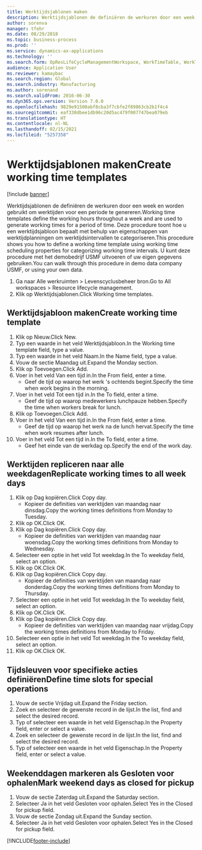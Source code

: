 ```yaml
---
title: Werktijdsjablonen maken
description: Werktijdsjablonen de definiëren de werkuren door een week en worden gebruikt om werktijden voor een periode te genereren.
author: sorenva
manager: tfehr
ms.date: 08/29/2018
ms.topic: business-process
ms.prod: ''
ms.service: dynamics-ax-applications
ms.technology: ''
ms.search.form: OpResLifeCycleManagementWorkspace, WorkTimeTable, WorkTimeCopyDayDialog, WorkPeriodTemplate
audience: Application User
ms.reviewer: kamaybac
ms.search.region: Global
ms.search.industry: Manufacturing
ms.author: sorenand
ms.search.validFrom: 2016-06-30
ms.dyn365.ops.version: Version 7.0.0
ms.openlocfilehash: 9829e91500abf8cba3f7cbfe2f89863cb2b1f4c4
ms.sourcegitcommit: eaf330dbee1db96c20d5ac479f007747bea079eb
ms.translationtype: HT
ms.contentlocale: nl-NL
ms.lasthandoff: 02/15/2021
ms.locfileid: "5257358"
---
```

# <a name="create-working-time-templates"></a><span data-ttu-id="669a8-103">Werktijdsjablonen maken</span><span class="sxs-lookup"><span data-stu-id="669a8-103">Create working time templates</span></span>

[!include [banner](../../includes/banner.md)]

<span data-ttu-id="669a8-104">Werktijdsjablonen de definiëren de werkuren door een week en worden gebruikt om werktijden voor een periode te genereren.</span><span class="sxs-lookup"><span data-stu-id="669a8-104">Working time templates define the working hours throughout a week and are used to generate working times for a period of time.</span></span> <span data-ttu-id="669a8-105">Deze procedure toont hoe u een werktijdsjabloon bepaalt met behulp van eigenschappen van werktijdplanningen om werktijdsintervallen te categoriseren.</span><span class="sxs-lookup"><span data-stu-id="669a8-105">This procedure shows you how to define a working time template using working time scheduling properties for categorizing working time intervals.</span></span> <span data-ttu-id="669a8-106">U kunt deze procedure met het demobedrijf USMF uitvoeren of uw eigen gegevens gebruiken.</span><span class="sxs-lookup"><span data-stu-id="669a8-106">You can walk through this procedure in demo data company USMF, or using your own data.</span></span>

1. <span data-ttu-id="669a8-107">Ga naar Alle werkruimten > Levenscyclusbeheer bron.</span><span class="sxs-lookup"><span data-stu-id="669a8-107">Go to All workspaces > Resource lifecycle management.</span></span>
2. <span data-ttu-id="669a8-108">Klik op Werktijdsjablonen.</span><span class="sxs-lookup"><span data-stu-id="669a8-108">Click Working time templates.</span></span>

## <a name="create-working-time-template"></a><span data-ttu-id="669a8-109">Werktijdsjabloon maken</span><span class="sxs-lookup"><span data-stu-id="669a8-109">Create working time template</span></span>
1. <span data-ttu-id="669a8-110">Klik op Nieuw.</span><span class="sxs-lookup"><span data-stu-id="669a8-110">Click New.</span></span>
2. <span data-ttu-id="669a8-111">Typ een waarde in het veld Werktijdsjabloon.</span><span class="sxs-lookup"><span data-stu-id="669a8-111">In the Working time template field, type a value.</span></span>
3. <span data-ttu-id="669a8-112">Typ een waarde in het veld Naam.</span><span class="sxs-lookup"><span data-stu-id="669a8-112">In the Name field, type a value.</span></span>
4. <span data-ttu-id="669a8-113">Vouw de sectie Maandag uit.</span><span class="sxs-lookup"><span data-stu-id="669a8-113">Expand the Monday section.</span></span>
5. <span data-ttu-id="669a8-114">Klik op Toevoegen.</span><span class="sxs-lookup"><span data-stu-id="669a8-114">Click Add.</span></span>
6. <span data-ttu-id="669a8-115">Voer in het veld Van een tijd in.</span><span class="sxs-lookup"><span data-stu-id="669a8-115">In the From field, enter a time.</span></span>
    * <span data-ttu-id="669a8-116">Geef de tijd op waarop het werk 's ochtends begint.</span><span class="sxs-lookup"><span data-stu-id="669a8-116">Specify the time when work begins in the morning.</span></span>  
7. <span data-ttu-id="669a8-117">Voer in het veld Tot een tijd in.</span><span class="sxs-lookup"><span data-stu-id="669a8-117">In the To field, enter a time.</span></span>
    * <span data-ttu-id="669a8-118">Geef de tijd op waarop medewerkers lunchpauze hebben.</span><span class="sxs-lookup"><span data-stu-id="669a8-118">Specify the time when workers break for lunch.</span></span>  
8. <span data-ttu-id="669a8-119">Klik op Toevoegen.</span><span class="sxs-lookup"><span data-stu-id="669a8-119">Click Add.</span></span>
9. <span data-ttu-id="669a8-120">Voer in het veld Van een tijd in.</span><span class="sxs-lookup"><span data-stu-id="669a8-120">In the From field, enter a time.</span></span>
    * <span data-ttu-id="669a8-121">Geef de tijd op waarop het werk na de lunch hervat.</span><span class="sxs-lookup"><span data-stu-id="669a8-121">Specify the time when work resumes after lunch.</span></span>  
10. <span data-ttu-id="669a8-122">Voer in het veld Tot een tijd in.</span><span class="sxs-lookup"><span data-stu-id="669a8-122">In the To field, enter a time.</span></span>
    * <span data-ttu-id="669a8-123">Geef het einde van de werkdag op.</span><span class="sxs-lookup"><span data-stu-id="669a8-123">Specify the end of the work day.</span></span>  

## <a name="replicate-working-times-to-all-week-days"></a><span data-ttu-id="669a8-124">Werktijden repliceren naar alle weekdagen</span><span class="sxs-lookup"><span data-stu-id="669a8-124">Replicate working times to all week days</span></span>
1. <span data-ttu-id="669a8-125">Klik op Dag kopiëren.</span><span class="sxs-lookup"><span data-stu-id="669a8-125">Click Copy day.</span></span>
    * <span data-ttu-id="669a8-126">Kopieer de definities van werktijden van maandag naar dinsdag.</span><span class="sxs-lookup"><span data-stu-id="669a8-126">Copy the working times definitions from Monday to Tuesday.</span></span>  
2. <span data-ttu-id="669a8-127">Klik op OK.</span><span class="sxs-lookup"><span data-stu-id="669a8-127">Click OK.</span></span>
3. <span data-ttu-id="669a8-128">Klik op Dag kopiëren.</span><span class="sxs-lookup"><span data-stu-id="669a8-128">Click Copy day.</span></span>
    * <span data-ttu-id="669a8-129">Kopieer de definities van werktijden van maandag naar woensdag.</span><span class="sxs-lookup"><span data-stu-id="669a8-129">Copy the working times definitions from Monday to Wednesday.</span></span>  
4. <span data-ttu-id="669a8-130">Selecteer een optie in het veld Tot weekdag.</span><span class="sxs-lookup"><span data-stu-id="669a8-130">In the To weekday field, select an option.</span></span>
5. <span data-ttu-id="669a8-131">Klik op OK.</span><span class="sxs-lookup"><span data-stu-id="669a8-131">Click OK.</span></span>
6. <span data-ttu-id="669a8-132">Klik op Dag kopiëren.</span><span class="sxs-lookup"><span data-stu-id="669a8-132">Click Copy day.</span></span>
    * <span data-ttu-id="669a8-133">Kopieer de definities van werktijden van maandag naar donderdag.</span><span class="sxs-lookup"><span data-stu-id="669a8-133">Copy the working times definitions from Monday to Thursday.</span></span>  
7. <span data-ttu-id="669a8-134">Selecteer een optie in het veld Tot weekdag.</span><span class="sxs-lookup"><span data-stu-id="669a8-134">In the To weekday field, select an option.</span></span>
8. <span data-ttu-id="669a8-135">Klik op OK.</span><span class="sxs-lookup"><span data-stu-id="669a8-135">Click OK.</span></span>
9. <span data-ttu-id="669a8-136">Klik op Dag kopiëren.</span><span class="sxs-lookup"><span data-stu-id="669a8-136">Click Copy day.</span></span>
    * <span data-ttu-id="669a8-137">Kopieer de definities van werktijden van maandag naar vrijdag.</span><span class="sxs-lookup"><span data-stu-id="669a8-137">Copy the working times definitions from Monday to Friday.</span></span>  
10. <span data-ttu-id="669a8-138">Selecteer een optie in het veld Tot weekdag.</span><span class="sxs-lookup"><span data-stu-id="669a8-138">In the To weekday field, select an option.</span></span>
11. <span data-ttu-id="669a8-139">Klik op OK.</span><span class="sxs-lookup"><span data-stu-id="669a8-139">Click OK.</span></span>

## <a name="define-time-slots-for-special-operations"></a><span data-ttu-id="669a8-140">Tijdsleuven voor specifieke acties definiëren</span><span class="sxs-lookup"><span data-stu-id="669a8-140">Define time slots for special operations</span></span>
1. <span data-ttu-id="669a8-141">Vouw de sectie Vrijdag uit.</span><span class="sxs-lookup"><span data-stu-id="669a8-141">Expand the Friday section.</span></span>
2. <span data-ttu-id="669a8-142">Zoek en selecteer de gewenste record in de lijst.</span><span class="sxs-lookup"><span data-stu-id="669a8-142">In the list, find and select the desired record.</span></span>
3. <span data-ttu-id="669a8-143">Typ of selecteer een waarde in het veld Eigenschap.</span><span class="sxs-lookup"><span data-stu-id="669a8-143">In the Property field, enter or select a value.</span></span>
4. <span data-ttu-id="669a8-144">Zoek en selecteer de gewenste record in de lijst.</span><span class="sxs-lookup"><span data-stu-id="669a8-144">In the list, find and select the desired record.</span></span>
5. <span data-ttu-id="669a8-145">Typ of selecteer een waarde in het veld Eigenschap.</span><span class="sxs-lookup"><span data-stu-id="669a8-145">In the Property field, enter or select a value.</span></span>

## <a name="mark-weekend-days-as-closed-for-pickup"></a><span data-ttu-id="669a8-146">Weekenddagen markeren als Gesloten voor ophalen</span><span class="sxs-lookup"><span data-stu-id="669a8-146">Mark weekend days as closed for pickup</span></span>
1. <span data-ttu-id="669a8-147">Vouw de sectie Zaterdag uit.</span><span class="sxs-lookup"><span data-stu-id="669a8-147">Expand the Saturday section.</span></span>
2. <span data-ttu-id="669a8-148">Selecteer Ja in het veld Gesloten voor ophalen.</span><span class="sxs-lookup"><span data-stu-id="669a8-148">Select Yes in the Closed for pickup field.</span></span>
3. <span data-ttu-id="669a8-149">Vouw de sectie Zondag uit.</span><span class="sxs-lookup"><span data-stu-id="669a8-149">Expand the Sunday section.</span></span>
4. <span data-ttu-id="669a8-150">Selecteer Ja in het veld Gesloten voor ophalen.</span><span class="sxs-lookup"><span data-stu-id="669a8-150">Select Yes in the Closed for pickup field.</span></span>



[!INCLUDE[footer-include](../../../includes/footer-banner.md)]